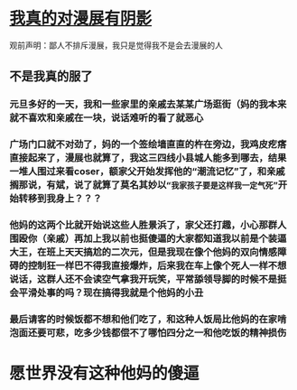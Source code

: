 # [我真的对漫展有阴影](https://github.com/ChiricoSAMA/Blog/issues/9)


观前声明：鄙人不排斥漫展，我只是觉得我不是会去漫展的人
## 不是我真的服了

### 元旦多好的一天，我和一些家里的亲戚去某某广场逛街（妈的我本来就不喜欢和亲戚在一块，说话难听的看了就恶心

### 广场门口就不对劲了，妈的一个签绘墙直直的杵在旁边，我鸡皮疙瘩直接起来了，漫展也就算了，我这三四线小县城人能多到哪去，结果一堆人围过来看coser，额家父开始发挥他的“潮流记忆”了，和亲戚搁那说，有斌，说了就算了莫名其妙以`“我家孩子要是这样我一定气死”`开始转移到我身上？？？

### 他妈的这两个比就开始说这些人胜景浜了，家父还打趣，小心那群人围殴你（亲戚）再加上我以前也挺傻逼的大家都知道我以前是个装逼大王，在班上天天搞尬的二次元，但是我现在像个他妈的双向情感障碍的控制狂一样巴不得我直接爆炸，后来我在车上像个死人一样不想说话，这群人还不会读空气拿我开玩笑，平常舔领导脚的时候不是挺会平滑处事的吗？现在搞得我就是个他妈的小丑

### 最后请客的时候饭都不想和他们吃了，和这种人饭局比他妈的在家啃泡面还要可悲，吃多少钱都偿不了哪怕四分之一和他吃饭的精神损伤

#  愿世界没有这种他妈的傻逼